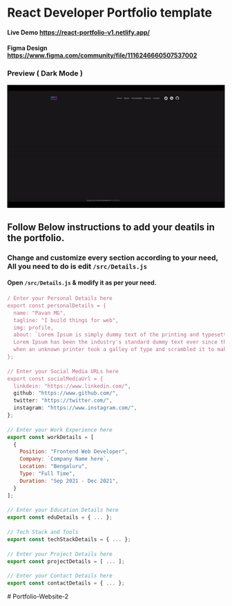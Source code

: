 # React Developer Portfolio template
#### Live Demo https://react-portfolio-v1.netlify.app/
#### Figma Design https://www.figma.com/community/file/1116246660507537002
### Preview ( Dark Mode )

<img src="/preview.gif" alt="preview" width="600px" />

## Follow Below instructions to add your deatils in the portfolio.

### Change and customize every section according to your need, All you need to do is edit `/src/Details.js`

#### Open `/src/Details.js` & modify it as per your need.

```javascript
/ Enter your Personal Details here
export const personalDetails = {
  name: "Pavan MG",
  tagline: "I build things for web",
  img: profile,
  about: `Lorem Ipsum is simply dummy text of the printing and typesetting industry.
  Lorem Ipsum has been the industry's standard dummy text ever since the 1500s, 
  when an unknown printer took a galley of type and scrambled it to make a type specimen book.`,
};

// Enter your Social Media URLs here
export const socialMediaUrl = {
  linkdein: "https://www.linkedin.com/",
  github: "https://www.github.com/",
  twitter: "https://twitter.com/",
  instagram: "https://www.instagram.com/",
};

// Enter your Work Experience here
export const workDetails = [
  {
    Position: "Frontend Web Developer",
    Company: `Company Name here`,
    Location: "Bengaluru",
    Type: "Full Time",
    Duration: "Sep 2021 - Dec 2021",
  }
];

// Enter your Education Details here
export const eduDetails = { ... };

// Tech Stack and Tools
export const techStackDetails = { ... };

// Enter your Project Details here
export const projectDetails = [ ... ];

// Enter your Contact Details here
export const contactDetails = { ... };
```
#   P o r t f o l i o - W e b s i t e - 2 
 
 